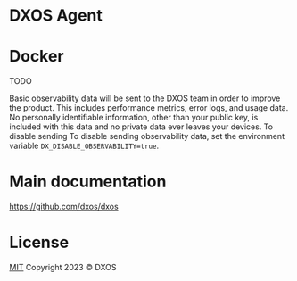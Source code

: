 # DXOS Agent

# Docker
TODO

Basic observability data will be sent to the DXOS team in order to improve the product. This includes
performance metrics, error logs, and usage data. No personally identifiable information, other than your
public key, is included with this data and no private data ever leaves your devices. To disable sending
To disable sending observability data, set the environment variable `DX_DISABLE_OBSERVABILITY=true`.

# Main documentation
https://github.com/dxos/dxos

# License
[MIT](https://github.com/dxos/dxos/blob/main/LICENSE) Copyright 2023 © DXOS
